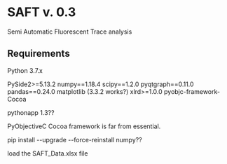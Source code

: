 # SAFT v. 0.3
Semi Automatic Fluorescent Trace analysis

## Requirements
Python 3.7.x

PySide2>=5.13.2
numpy==1.18.4
scipy==1.2.0
pyqtgraph==0.11.0
pandas==0.24.0
matplotlib (3.3.2 works?)
xlrd>=1.0.0
pyobjc-framework-Cocoa

pythonapp 1.3??

PyObjectiveC Cocoa framework is far from essential.


pip install --upgrade --force-reinstall numpy??

load the SAFT_Data.xlsx file
